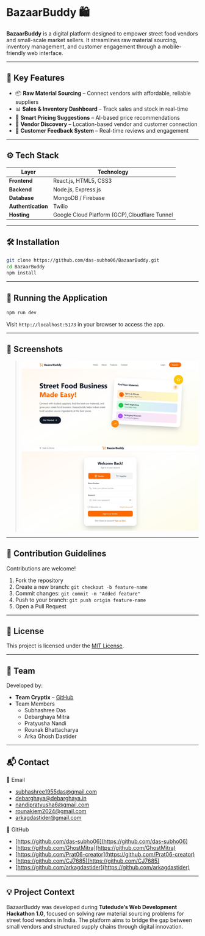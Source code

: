 # BazaarBuddy 🛍️

**BazaarBuddy** is a digital platform designed to empower street food vendors and small-scale market sellers. It streamlines raw material sourcing, inventory management, and customer engagement through a mobile-friendly web interface.

---

## 🌟 Key Features

- 📦 **Raw Material Sourcing** – Connect vendors with affordable, reliable suppliers
- 📊 **Sales & Inventory Dashboard** – Track sales and stock in real-time
- 🤖 **Smart Pricing Suggestions** – AI-based price recommendations
- 📍 **Vendor Discovery** – Location-based vendor and customer connection
- 💬 **Customer Feedback System** – Real-time reviews and engagement

---

## ⚙️ Tech Stack

| Layer         | Technology                        |
|---------------|------------------------------------|
| **Frontend**  | React.js, HTML5, CSS3              |
| **Backend**   | Node.js, Express.js                |
| **Database**  | MongoDB / Firebase                 |
| **Authentication** | Twilio                        |
| **Hosting**   | Google Cloud Platform (GCP),Cloudflare Tunnel |

---

## 🛠️ Installation

```bash
git clone https://github.com/das-subho06/BazaarBuddy.git
cd BazaarBuddy
npm install
```

---

## 🚀 Running the Application

```bash
npm run dev
```

Visit `http://localhost:5173` in your browser to access the app.

---

## 📸 Screenshots

> ![alt text](image.jpg) ![alt text](image-1.jpg)

---

## 🤝 Contribution Guidelines

Contributions are welcome!

1. Fork the repository
2. Create a new branch: `git checkout -b feature-name`
3. Commit changes: `git commit -m "Added feature"`
4. Push to your branch: `git push origin feature-name`
5. Open a Pull Request

---

## 📃 License

This project is licensed under the [MIT License](LICENSE).

---

## 👥 Team

Developed by:

- **Team Cryptix** – [GitHub](https://github.com/GhostMitra)
- Team Members
    - Subhashree Das
    - Debarghaya Mitra
    - Pratyusha Nandi
    - Rounak Bhattacharya
    - Arka Ghosh Dastider

---

## 📬 Contact

📧 Email
- subhashree1955das@gmail.com
- debarghaya@debarghaya.in
- nandipratyusha6@gmail.com
- rounakiem2024@gmail.com
- arkagdastider@gmail.com




🔗 GitHub
- [https://github.com/das-subho06](https://github.com/das-subho06)
- [https://github.com/GhostMitra](https://github.com/GhostMitra)
- [https://github.com/Prat06-creator](https://github.com/Prat06-creator)
- [https://github.com/CJ7685](https://github.com/CJ7685)
- [https://github.com/arkagdastider](https://github.com/arkagdastider)

---

## 💡 Project Context

BazaarBuddy was developed during **Tutedude’s Web Development Hackathon 1.0**, focused on solving raw material sourcing problems for street food vendors in India. The platform aims to bridge the gap between small vendors and structured supply chains through digital innovation.